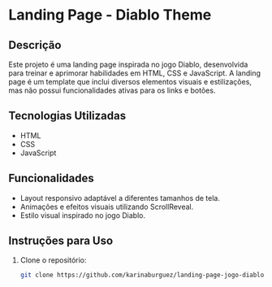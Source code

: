 # Landing Page - Diablo Theme

## Descrição
Este projeto é uma landing page inspirada no jogo Diablo, desenvolvida para treinar e aprimorar habilidades em HTML, CSS e JavaScript. A landing page é um template que inclui diversos elementos visuais e estilizações, mas não possui funcionalidades ativas para os links e botões.

## Tecnologias Utilizadas
- HTML
- CSS
- JavaScript

## Funcionalidades
- Layout responsivo adaptável a diferentes tamanhos de tela.
- Animações e efeitos visuais utilizando ScrollReveal.
- Estilo visual inspirado no jogo Diablo.

## Instruções para Uso
1. Clone o repositório:
   ```bash
   git clone https://github.com/karinaburguez/landing-page-jogo-diablo.git
